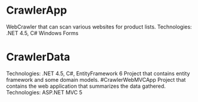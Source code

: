 # CrawlerApp
WebCrawler that can scan various websites for product lists.
Technologies: .NET 4.5, C# Windows Forms
# CrawlerData
Technologies: .NET 4.5, C#, EntityFramework 6
Project that contains entity framework and some domain models.
#CrawlerWebMVCApp
Project that contains the web application that summarizes the data gathered.
Technologies: ASP.NET MVC 5
